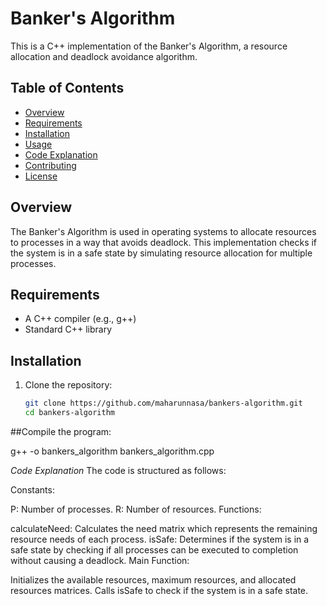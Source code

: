 # Banker's Algorithm

This is a C++ implementation of the Banker's Algorithm, a resource allocation and deadlock avoidance algorithm.

## Table of Contents

- [Overview](#overview)
- [Requirements](#requirements)
- [Installation](#installation)
- [Usage](#usage)
- [Code Explanation](#code-explanation)
- [Contributing](#contributing)
- [License](#license)

## Overview

The Banker's Algorithm is used in operating systems to allocate resources to processes in a way that avoids deadlock. This implementation checks if the system is in a safe state by simulating resource allocation for multiple processes.

## Requirements

- A C++ compiler (e.g., g++)
- Standard C++ library

## Installation

1. Clone the repository:

   ```bash
   git clone https://github.com/maharunnasa/bankers-algorithm.git
   cd bankers-algorithm

##Compile the program:

g++ -o bankers_algorithm bankers_algorithm.cpp

*Code Explanation*
The code is structured as follows:

Constants:

P: Number of processes.
R: Number of resources.
Functions:

calculateNeed: Calculates the need matrix which represents the remaining resource needs of each process.
isSafe: Determines if the system is in a safe state by checking if all processes can be executed to completion without causing a deadlock.
Main Function:

Initializes the available resources, maximum resources, and allocated resources matrices.
Calls isSafe to check if the system is in a safe state.

